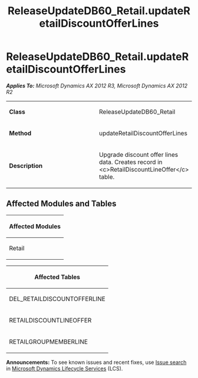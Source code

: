 ﻿---
title: ReleaseUpdateDB60_Retail.updateRetailDiscountOfferLines
TOCTitle: ReleaseUpdateDB60_Retail.updateRetailDiscountOfferLines
ms:assetid: 0d8894c5-fd5a-61c1-3734-d01dd5108d9b
ms:mtpsurl: https://msdn.microsoft.com/en-us/library/JJ735716(v=AX.60)
ms:contentKeyID: 49706622
ms.date: 05/18/2015
mtps_version: v=AX.60
---

# ReleaseUpdateDB60\_Retail.updateRetailDiscountOfferLines 


_**Applies To:** Microsoft Dynamics AX 2012 R3, Microsoft Dynamics AX 2012 R2_

<table>
<colgroup>
<col style="width: 50%" />
<col style="width: 50%" />
</colgroup>
<tbody>
<tr class="odd">
<td><p><strong>Class</strong></p></td>
<td><p>ReleaseUpdateDB60_Retail</p></td>
</tr>
<tr class="even">
<td><p><strong>Method</strong></p></td>
<td><p>updateRetailDiscountOfferLines</p></td>
</tr>
<tr class="odd">
<td><p><strong>Description</strong></p></td>
<td><p>Upgrade discount offer lines data. Creates record in &lt;c&gt;RetailDiscountLineOffer&lt;/c&gt; table.</p></td>
</tr>
</tbody>
</table>


## Affected Modules and Tables

<table>
<colgroup>
<col style="width: 100%" />
</colgroup>
<thead>
<tr class="header">
<th><p>Affected Modules</p></th>
</tr>
</thead>
<tbody>
<tr class="odd">
<td><p>Retail</p></td>
</tr>
</tbody>
</table>


<table>
<colgroup>
<col style="width: 100%" />
</colgroup>
<thead>
<tr class="header">
<th><p>Affected Tables</p></th>
</tr>
</thead>
<tbody>
<tr class="odd">
<td><p>DEL_RETAILDISCOUNTOFFERLINE</p></td>
</tr>
<tr class="even">
<td><p>RETAILDISCOUNTLINEOFFER</p></td>
</tr>
<tr class="odd">
<td><p>RETAILGROUPMEMBERLINE</p></td>
</tr>
</tbody>
</table>

  
**Announcements:** To see known issues and recent fixes, use [Issue search](http://go.microsoft.com/fwlink/?linkid=389258) in [Microsoft Dynamics Lifecycle Services](http://go.microsoft.com/fwlink/?linkid=306505) (LCS).

